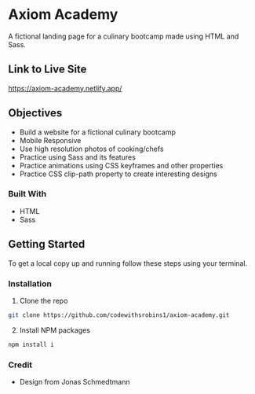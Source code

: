 # Axiom Academy

A fictional landing page for a culinary bootcamp made using HTML and Sass.

## Link to Live Site

https://axiom-academy.netlify.app/

## Objectives

* Build a website for a fictional culinary bootcamp
* Mobile Responsive
* Use high resolution photos of cooking/chefs
* Practice using Sass and its features
* Practice animations using CSS keyframes and other properties
* Practice CSS clip-path property to create interesting designs

### Built With

* HTML
* Sass

## Getting Started

To get a local copy up and running follow these steps using your terminal.

### Installation

1. Clone the repo
```sh
git clone https://github.com/codewithsrobins1/axiom-academy.git
```
2. Install NPM packages
```sh
npm install i

```

### Credit
* Design from Jonas Schmedtmann
